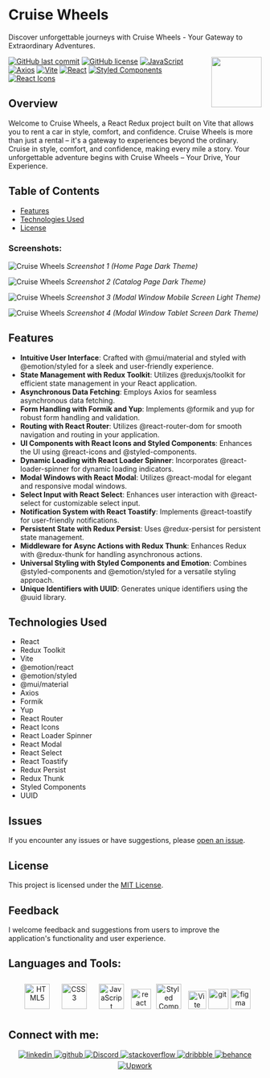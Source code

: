 # Cruise Wheels

Discover unforgettable journeys with Cruise Wheels - Your Gateway to Extraordinary Adventures.

<img align="right" src="https://media.giphy.com/media/du3J3cXyzhj75IOgvA/giphy.gif" width="100"/>

[![GitHub last commit](https://img.shields.io/github/last-commit/Alexandrbig1/rental-car)](https://github.com/Alexandrbig1/rental-car/commits/main)
[![GitHub license](https://img.shields.io/github/license/Alexandrbig1/rental-car)](https://github.com/Alexandrbig1/rental-car/blob/main/LICENSE)
[![JavaScript](https://img.shields.io/badge/JavaScript-Latest-EAD319.svg)](https://developer.mozilla.org/en-US/docs/Web/JavaScript)
[![Axios](https://img.shields.io/badge/Axios-1.6.4-5300D8.svg)](https://github.com/axios/axios)
[![Vite](https://img.shields.io/badge/Vite-5.0.8-6868F2)](https://vitejs.dev/)
[![React](https://img.shields.io/badge/React-18.2.0-51CAEF.svg)](https://reactjs.org/)
[![Styled Components](https://img.shields.io/badge/Styled_Components-6.1.6-D664C0.svg)](https://styled-components.com/)
[![React Icons](https://img.shields.io/badge/React_Icons-4.12.0-E10051.svg)](https://react-icons.github.io/react-icons/)

## Overview

Welcome to Cruise Wheels, a React Redux project built on Vite that allows you to rent a car in style, comfort, and confidence. Cruise Wheels is more than just a rental – it's a gateway to experiences beyond the ordinary. Cruise in style, comfort, and confidence, making every mile a story. Your unforgettable adventure begins with Cruise Wheels – Your Drive, Your Experience.

## Table of Contents

- [Features](#features)
- [Technologies Used](#technologies-used)
- [License](#license)

### Screenshots:

![Cruise Wheels](/public/images/screenshots/cruise1.jpg) _Screenshot 1
(Home Page Dark Theme)_

![Cruise Wheels](/public/images/screenshots/cruise2.jpg) _Screenshot 2
(Catalog Page Dark Theme)_

![Cruise Wheels](/public/images/screenshots/cruise3.jpg) _Screenshot 3
(Modal Window Mobile Screen Light Theme)_

![Cruise Wheels](/public/images/screenshots/cruise4.jpg) _Screenshot 4
(Modal Window Tablet Screen Dark Theme)_

## Features

- **Intuitive User Interface**: Crafted with @mui/material and styled with @emotion/styled for a sleek and user-friendly experience.
- **State Management with Redux Toolkit**: Utilizes @reduxjs/toolkit for efficient state management in your React application.
- **Asynchronous Data Fetching**: Employs Axios for seamless asynchronous data fetching.
- **Form Handling with Formik and Yup**: Implements @formik and yup for robust form handling and validation.
- **Routing with React Router**: Utilizes @react-router-dom for smooth navigation and routing in your application.
- **UI Components with React Icons and Styled Components**: Enhances the UI using @react-icons and @styled-components.
- **Dynamic Loading with React Loader Spinner**: Incorporates @react-loader-spinner for dynamic loading indicators.
- **Modal Windows with React Modal**: Utilizes @react-modal for elegant and responsive modal windows.
- **Select Input with React Select**: Enhances user interaction with @react-select for customizable select input.
- **Notification System with React Toastify**: Implements @react-toastify for user-friendly notifications.
- **Persistent State with Redux Persist**: Uses @redux-persist for persistent state management.
- **Middleware for Async Actions with Redux Thunk**: Enhances Redux with @redux-thunk for handling asynchronous actions.
- **Universal Styling with Styled Components and Emotion**: Combines @styled-components and @emotion/styled for a versatile styling approach.
- **Unique Identifiers with UUID**: Generates unique identifiers using the @uuid library.

## Technologies Used

- React
- Redux Toolkit
- Vite
- @emotion/react
- @emotion/styled
- @mui/material
- Axios
- Formik
- Yup
- React Router
- React Icons
- React Loader Spinner
- React Modal
- React Select
- React Toastify
- Redux Persist
- Redux Thunk
- Styled Components
- UUID

## Issues

If you encounter any issues or have suggestions, please
[open an issue](https://github.com/Alexandrbig1/rental-car/issues).

## License

This project is licensed under the [MIT License](LICENSE).

## Feedback

I welcome feedback and suggestions from users to improve the application's
functionality and user experience.

## Languages and Tools:

<div align="center">

<a href="https://en.wikipedia.org/wiki/HTML5" target="_blank"><img style="margin: 10px" src="https://profilinator.rishav.dev/skills-assets/html5-original-wordmark.svg" alt="HTML5" height="50" /></a>
<a href="https://www.w3schools.com/css/" target="_blank"><img style="margin: 10px" src="https://profilinator.rishav.dev/skills-assets/css3-original-wordmark.svg" alt="CSS3" height="50" /></a>
<a href="https://www.javascript.com/" target="_blank"><img style="margin: 10px" src="https://profilinator.rishav.dev/skills-assets/javascript-original.svg" alt="JavaScript" height="50" /></a>
<a href="https://reactjs.org/" target="_blank" rel="noreferrer"> <img src="https://raw.githubusercontent.com/devicons/devicon/master/icons/react/react-original-wordmark.svg" alt="react" width="40" height="40"/></a><a href="https://styled-components.com/" target="_blank"><img style="margin: 10px" src="https://profilinator.rishav.dev/skills-assets/styled-components.png" alt="Styled Components" height="50" /></a>
<a href="https://vitejs.dev/" target="_blank" rel="noreferrer"><img src="https://raw.githubusercontent.com/danielcranney/readme-generator/main/public/icons/skills/vite-colored.svg" width="36" height="36" alt="Vite" /></a>
<a href="https://git-scm.com/" target="_blank" rel="noreferrer">
<img src="https://www.vectorlogo.zone/logos/git-scm/git-scm-icon.svg" alt="git" width="40" height="40"/></a>
<a href="https://www.figma.com/" target="_blank" rel="noreferrer"><img src="https://www.vectorlogo.zone/logos/figma/figma-icon.svg" alt="figma" width="40" height="40"/></a>

</div>

## Connect with me:

<div align="center">
<a href="https://linkedin.com/in/alex-smagin29" target="_blank">
<img src=https://img.shields.io/badge/linkedin-%231E77B5.svg?&style=for-the-badge&logo=linkedin&logoColor=white alt=linkedin style="margin-bottom: 5px;" />
</a>
<a href="https://github.com/alexandrbig1" target="_blank">
<img src=https://img.shields.io/badge/github-%2324292e.svg?&style=for-the-badge&logo=github&logoColor=white alt=github style="margin-bottom: 5px;" />
</a>
<a href="https://discord.gg/uzM3UNQU" target="_blank">
<img src="https://img.shields.io/badge/discord-%237289DA.svg?&style=for-the-badge&logo=discord&logoColor=white" alt="Discord" style="margin-bottom: 5px;" />
</a>
<a href="https://stackoverflow.com/users/22484161/alex-smagin" target="_blank">
<img src=https://img.shields.io/badge/stackoverflow-%23F28032.svg?&style=for-the-badge&logo=stackoverflow&logoColor=white alt=stackoverflow style="margin-bottom: 5px;" />
</a>
<a href="https://dribbble.com/Alexandrbig1" target="_blank">
<img src=https://img.shields.io/badge/dribbble-%23E45285.svg?&style=for-the-badge&logo=dribbble&logoColor=white alt=dribbble style="margin-bottom: 5px;" />
</a>
<a href="https://www.behance.net/a1126" target="_blank">
<img src=https://img.shields.io/badge/behance-%23191919.svg?&style=for-the-badge&logo=behance&logoColor=white alt=behance style="margin-bottom: 5px;" />
</a>
<a href="https://www.upwork.com/freelancers/~0117da9f9f588056d2" target="_blank">
<img src="https://img.shields.io/badge/upwork-%230077B5.svg?&style=for-the-badge&logo=upwork&logoColor=white&color=%23167B02" alt="Upwork" style="margin-bottom: 5px;" />
</a>
</div>
